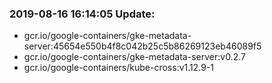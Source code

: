 ### 2019-08-16 16:14:05 Update:

- gcr.io/google-containers/gke-metadata-server:45654e550b4f8c042b25c5b86269123eb46089f5
- gcr.io/google-containers/gke-metadata-server:v0.2.7
- gcr.io/google-containers/kube-cross:v1.12.9-1
